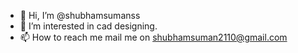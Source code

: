 - 👋 Hi, I’m @shubhamsumanss
- 👀 I’m interested in cad designing.
- 📫 How to reach me mail me on shubhamsuman2110@gmail.com


<!---
shubhamsumanss/shubhamsumanss is a ✨ special ✨ repository because its `README.md` (this file) appears on your GitHub profile.
You can click the Preview link to take a look at your changes.
--->
